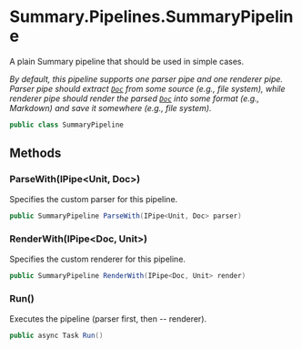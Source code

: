 # Summary.Pipelines.SummaryPipeline
A plain Summary pipeline that should be used in simple cases.

_By default, this pipeline supports one parser pipe and one renderer pipe._
_<br />_
_Parser pipe should extract [`Doc`](./Doc.md) from some source (e.g., file system), while_
_renderer pipe should render the parsed [`Doc`](./Doc.md) into some format (e.g., Markdown)_
_and save it somewhere (e.g., file system)._

```cs
public class SummaryPipeline
```

## Methods
### ParseWith(IPipe<Unit, Doc>)
Specifies the custom parser for this pipeline.

```cs
public SummaryPipeline ParseWith(IPipe<Unit, Doc> parser)
```

### RenderWith(IPipe<Doc, Unit>)
Specifies the custom renderer for this pipeline.

```cs
public SummaryPipeline RenderWith(IPipe<Doc, Unit> render)
```

### Run()
Executes the pipeline (parser first, then -- renderer).

```cs
public async Task Run()
```

